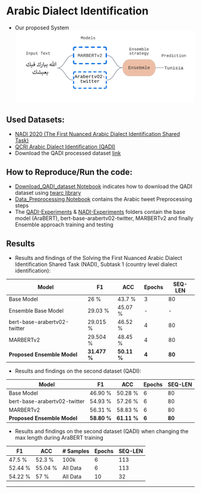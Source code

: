 # Arabic Dialect Identification
 - Our proposed System
 ![](pipe.png)
## Used Datasets:
 - [NADI 2020 (The First Nuanced Arabic Dialect Identification Shared Task)](https://github.com/UBC-NLP/nadi)
 - [QCRI Arabic Dialect Identification (QADI)](https://github.com/qcri/QADI)
 - Download the QADI processed dataset [link](https://drive.google.com/file/d/1-4EVHyvmaJLao6WLqYYifVIprhQgihi3/view?usp=share_link)

## How to Reproduce/Run the code:
 - [Download_QADI_dataset Notebook](https://github.com/bioengsamar/Arabic-Dialect-Classification/blob/main/Download_QADI_dataset.ipynb) indicates how to download the QADI dataset using [twarc library](https://github.com/alblaine/twarc-tutorial/blob/master/README.md) 
 - [Data_Preprocessing Notebook](https://github.com/bioengsamar/Arabic-Dialect-Classification/blob/main/Data_Preprocessing.ipynb) contains the Arabic tweet Preprocessing steps
 - The [QADI-Experiments](https://github.com/bioengsamar/Arabic-Dialect-Classification/tree/main/QADI-Experiments) & [NADI-Experiments](https://github.com/bioengsamar/Arabic-Dialect-Classification/tree/main/NADI-Experiments) folders contain the base model (AraBERT), bert-base-arabertv02-twitter, MARBERTv2 and finally Ensemble approach training and testing 
 


## Results 
 - Results and findings of the Solving the First Nuanced Arabic Dialect Identification Shared Task (NADI), Subtask 1 (country level dialect identification):
 
Model | F1 |ACC | Epochs | SEQ-LEN
------ |------|-----|------|----| 
Base Model |26 %|43.7 %| 3 | 80
Ensemble Base Model |29.03 %|45.07 %| - | -
bert-base-arabertv02-twitter | 29.015 %|  46.52 % | 4 | 80
MARBERTv2 | 29.504 %| 48.45 % | 4 | 80
**Proposed Ensemble Model**| **31.477 %**| **50.11 %** | **4**| **80**


 - Results and findings on the second dataset (QADI):

Model | F1 |ACC | Epochs | SEQ-LEN
------ |------|-----|------|----| 
Base Model |46.90 %|50.28 %| 6 | 80
bert-base-arabertv02-twitter | 54.93 %| 57.26 % | 6 | 80
MARBERTv2 | 56.31 %| 58.83 %| 6 | 80
**Proposed Ensemble Model** | **58.80 %**|  **61.11 %**| **6**| **80**

 - Results and findings on the second dataset (QADI) when changing the max length during AraBERT training

F1 |ACC | # Samples | Epochs | SEQ-LEN
------|-----|------|----|----| 
47.5 %|52.3 %|100k|6 | 113
52.44 %| 55.04 %| All Data| 6 | 113
54.22 %| 57 %| All Data| 10|32
---------------------

